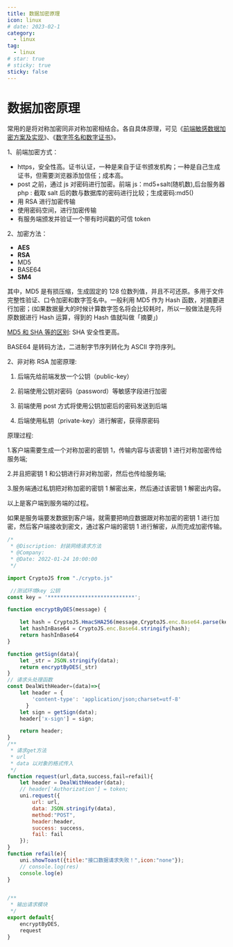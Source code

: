 ```yaml
---
title: 数据加密原理
icon: linux
# date: 2023-02-1
category:
  - linux
tag:
  - linux
# star: true
# sticky: true
sticky: false
---
```


# 数据加密原理

常用的是将对称加密同非对称加密相结合。各自具体原理，可见《[前端敏感数据加密方案及实现](https://cloud.tencent.com/developer/article/1738898)》、《[数字签名和数字证书](https://segmentfault.com/a/1190000024523772)》。

1、前端加密方式：

- https，安全性高。证书认证，一种是来自于证书颁发机构；一种是自己生成证书，但需要浏览器添加信任；成本高。
- post 之前，通过 js 对密码进行加密。前端 js：md5+salt(随机数),后台服务器 php : 截取 salt 后的数与数据库的密码进行比较；生成密码:md5()
- 用 RSA 进行加密传输
- 使用密码空间，进行加密传输
- 有服务端颁发并验证一个带有时间戳的可信 token

2、加密方法：

- **AES**
- **RSA**
- MD5
- BASE64
- **SM4**

其中，MD5 是有损压缩，生成固定的 128 位数列值，并且不可还原。多用于文件完整性验证、口令加密和数字签名中。一般利用 MD5 作为 Hash 函数，对摘要进行加密；(如果数据量大的时候计算数字签名将会比较耗时，所以一般做法是先将原数据进行 Hash 运算，得到的 Hash 值就叫做「摘要」)

[MD5 和 SHA 等的区别](https://juejin.cn/post/7013271260595486757): SHA 安全性更高。

BASE64 是转码方法，二进制字节序列转化为 ASCII 字符序列。

2、非对称 RSA 加密原理:

1. 后端先给前端发放一个公钥（public-key）

2. 前端使用公钥对密码（password）等敏感字段进行加密

3. 前端使用 post 方式将使用公钥加密后的密码发送到后端

4. 后端使用私钥（private-key）进行解密，获得原密码

原理过程:

1.客户端需要生成一个对称加密的密钥 1，传输内容与该密钥 1 进行对称加密传给服务端;

2.并且把密钥 1 和公钥进行非对称加密，然后也传给服务端;

3.服务端通过私钥把对称加密的密钥 1 解密出来，然后通过该密钥 1 解密出内容。

以上是客户端到服务端的过程。

如果是服务端要发数据到客户端，就需要把响应数据跟对称加密的密钥 1 进行加密，然后客户端接收到密文，通过客户端的密钥 1 进行解密，从而完成加密传输。

```JavaScript
/*
 * @Discription: 封装网络请求方法
 * @Company:
 * @Date: 2022-01-24 10:00:00
 */

import CryptoJS from "./crypto.js"

 //测试环境key 公钥
const key = '****************************';

function encryptByDES(message) {

	let hash = CryptoJS.HmacSHA256(message,CryptoJS.enc.Base64.parse(key));
	let hashInBase64 = CryptoJS.enc.Base64.stringify(hash);
	return hashInBase64
}

function getSign(data){
	let _str = JSON.stringify(data);
	return encryptByDES(_str)
}
// 请求头处理函数
const DealWithHeader=(data)=>{
    let header = {
        'content-type': 'application/json;charset=utf-8'
      }
    let sign = getSign(data);
    header['x-sign'] = sign;

    return header;
}
/**
 * 请求get方法
 * url
 * data 以对象的格式传入
 */
function request(url,data,success,fail=refail){
	let header = DealWithHeader(data);
	// header['Authorization'] = token;
	uni.request({
		url: url,
		data: JSON.stringify(data),
		method:"POST",
		header:header,
		success: success,
		fail: fail
	});
}
function refail(e){
	uni.showToast({title:"接口数据请求失败！",icon:"none"});
	// console.log(res)
	console.log(e)
}


/**
 * 输出请求模块
 */
export default{
	encryptByDES,
	request
}
```
